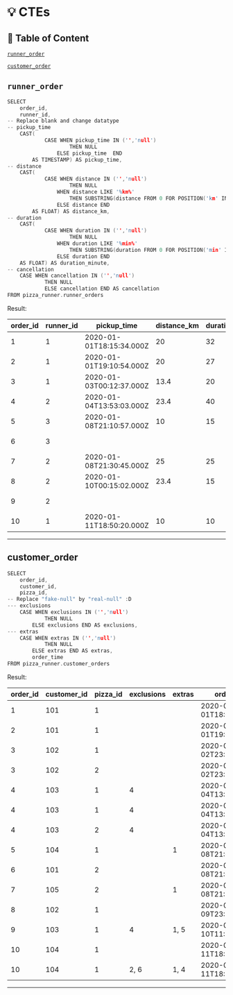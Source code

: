 # :bulb: CTEs
## :triangular_flag_on_post: Table of Content
[`runner_order`](#runner_order)

[`customer_order`](#customer_order)
## `runner_order`
```c
SELECT
	order_id,
	runner_id,
-- Replace blank and change datatype
-- pickup_time
	CAST(
     		CASE WHEN pickup_time IN ('','null')
      				THEN NULL
      			ELSE pickup_time  END
      	AS TIMESTAMP) AS pickup_time,
-- distance
	CAST(
     		CASE WHEN distance IN ('','null')
       				THEN NULL
      			WHEN distance LIKE '%km%'
       				THEN SUBSTRING(distance FROM 0 FOR POSITION('km' IN distance))
            	ELSE distance END
       	AS FLOAT) AS distance_km,
-- duration
	CAST(
      		CASE WHEN duration IN ('','null')
      				THEN NULL
      			WHEN duration LIKE '%min%'
      				THEN SUBSTRING(duration FROM 0 FOR POSITION('min' IN duration))
      			ELSE duration END
	AS FLOAT) AS duration_minute,
-- cancellation
	CASE WHEN cancellation IN ('','null')
			THEN NULL
         	ELSE cancellation END AS cancellation
FROM pizza_runner.runner_orders
```
Result:

| order_id | runner_id | pickup_time              | distance_km | duration_minute | cancellation            |
| -------- | --------- | ------------------------ | ----------- | --------------- | ----------------------- |
| 1        | 1         | 2020-01-01T18:15:34.000Z | 20          | 32              |                         |
| 2        | 1         | 2020-01-01T19:10:54.000Z | 20          | 27              |                         |
| 3        | 1         | 2020-01-03T00:12:37.000Z | 13.4        | 20              |                         |
| 4        | 2         | 2020-01-04T13:53:03.000Z | 23.4        | 40              |                         |
| 5        | 3         | 2020-01-08T21:10:57.000Z | 10          | 15              |                         |
| 6        | 3         |                          |             |                 | Restaurant Cancellation |
| 7        | 2         | 2020-01-08T21:30:45.000Z | 25          | 25              |                         |
| 8        | 2         | 2020-01-10T00:15:02.000Z | 23.4        | 15              |                         |
| 9        | 2         |                          |             |                 | Customer Cancellation   |
| 10       | 1         | 2020-01-11T18:50:20.000Z | 10          | 10              |                         |
---
## customer_order 
```c
SELECT
	order_id,
	customer_id,
	pizza_id,
-- Replace "fake-null" by "real-null" :D
--- exclusions
	CASE WHEN exclusions IN ('','null')
			THEN NULL
		ELSE exclusions END AS exclusions,
--- extras
	CASE WHEN extras IN ('','null')
			THEN NULL
		ELSE extras END AS extras,
		order_time
FROM pizza_runner.customer_orders
```
Result:

| order_id | customer_id | pizza_id | exclusions | extras | order_time               |
| -------- | ----------- | -------- | ---------- | ------ | ------------------------ |
| 1        | 101         | 1        |            |        | 2020-01-01T18:05:02.000Z |
| 2        | 101         | 1        |            |        | 2020-01-01T19:00:52.000Z |
| 3        | 102         | 1        |            |        | 2020-01-02T23:51:23.000Z |
| 3        | 102         | 2        |            |        | 2020-01-02T23:51:23.000Z |
| 4        | 103         | 1        | 4          |        | 2020-01-04T13:23:46.000Z |
| 4        | 103         | 1        | 4          |        | 2020-01-04T13:23:46.000Z |
| 4        | 103         | 2        | 4          |        | 2020-01-04T13:23:46.000Z |
| 5        | 104         | 1        |            | 1      | 2020-01-08T21:00:29.000Z |
| 6        | 101         | 2        |            |        | 2020-01-08T21:03:13.000Z |
| 7        | 105         | 2        |            | 1      | 2020-01-08T21:20:29.000Z |
| 8        | 102         | 1        |            |        | 2020-01-09T23:54:33.000Z |
| 9        | 103         | 1        | 4          | 1, 5   | 2020-01-10T11:22:59.000Z |
| 10       | 104         | 1        |            |        | 2020-01-11T18:34:49.000Z |
| 10       | 104         | 1        | 2, 6       | 1, 4   | 2020-01-11T18:34:49.000Z |

---

